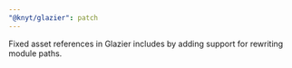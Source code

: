 ```yaml
---
"@knyt/glazier": patch
---
```


Fixed asset references in Glazier includes by adding support for rewriting module paths.
